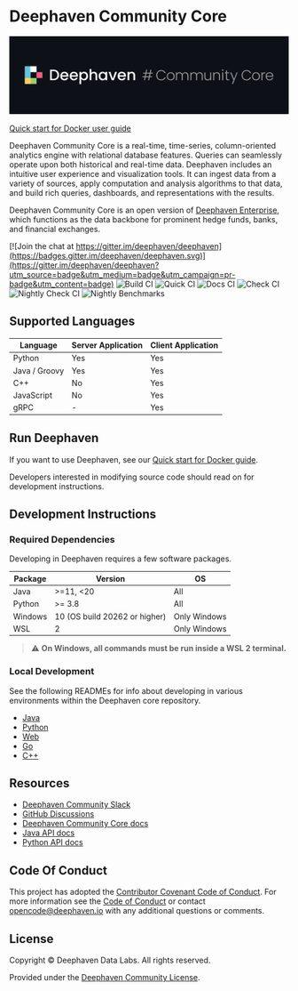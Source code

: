# Deephaven Community Core

![Deephaven Data Labs Logo](docs/images/Deephaven_GH_Logo.svg)

[Quick start for Docker user guide](https://deephaven.io/core/docs/tutorials/quickstart)

Deephaven Community Core is a real-time, time-series, column-oriented analytics engine
with relational database features.
Queries can seamlessly operate upon both historical and real-time data.
Deephaven includes an intuitive user experience and visualization tools.
It can ingest data from a variety of sources, apply computation and analysis algorithms
to that data, and build rich queries, dashboards, and representations with the results.

Deephaven Community Core is an open version of [Deephaven Enterprise](https://deephaven.io),
which functions as the data backbone for prominent hedge funds, banks, and financial exchanges.

[![Join the chat at https://gitter.im/deephaven/deephaven](https://badges.gitter.im/deephaven/deephaven.svg)](https://gitter.im/deephaven/deephaven?utm_source=badge&utm_medium=badge&utm_campaign=pr-badge&utm_content=badge)
![Build CI](https://github.com/deephaven/deephaven-core/actions/workflows/build-ci.yml/badge.svg?branch=main)
![Quick CI](https://github.com/deephaven/deephaven-core/actions/workflows/quick-ci.yml/badge.svg?branch=main)
![Docs CI](https://github.com/deephaven/deephaven-core/actions/workflows/docs-ci.yml/badge.svg?branch=main)
![Check CI](https://github.com/deephaven/deephaven-core/actions/workflows/check-ci.yml/badge.svg?branch=main)
![Nightly Check CI](https://github.com/deephaven/deephaven-core/actions/workflows/nightly-check-ci.yml/badge.svg?branch=main)
![Nightly Benchmarks](https://github.com/deephaven/deephaven-core/actions/workflows/nightly-benchmarks.yml/badge.svg?branch=main)

## Supported Languages

| Language      | Server Application | Client Application |
| ------------- | ------------------ | ------------------ |
| Python        | Yes                | Yes                |
| Java / Groovy | Yes                | Yes                |
| C++           | No                 | Yes                |
| JavaScript    | No                 | Yes                |
| gRPC          | -                  | Yes                |

## Run Deephaven

If you want to use Deephaven, see our [Quick start for Docker guide](https://deephaven.io/core/docs/tutorials/quickstart).

Developers interested in modifying source code should read on for development instructions.

## Development Instructions

### Required Dependencies

Developing in Deephaven requires a few software packages.

| Package | Version                       | OS           |
| ------- | ----------------------------- | ------------ |
| Java    | >=11, <20                     | All          |
| Python  | >= 3.8                        | All          |
| Windows | 10 (OS build 20262 or higher) | Only Windows |
| WSL     | 2                             | Only Windows |

> :warning: **On Windows, all commands must be run inside a WSL 2 terminal.**

### Local Development

See the following READMEs for info about developing in various environments within the Deephaven core repository.

- [Java](./server/jetty-app/README.md)
- [Python](./py/README.md)
- [Web](./web/client-ui/README.md)
- [Go](./go/README.md)
- [C++](./cpp-client/README.md)

## Resources

- [Deephaven Community Slack](https://deephaven.io/slack)
- [GitHub Discussions](https://github.com/deephaven/deephaven-core/discussions)
- [Deephaven Community Core docs](https://deephaven.io/core/docs/)
- [Java API docs](https://deephaven.io/core/javadoc/)
- [Python API docs](https://deephaven.io/core/pydoc/)

## Code Of Conduct

This project has adopted the [Contributor Covenant Code of Conduct](https://www.contributor-covenant.org/version/2/0/code_of_conduct/).
For more information see the [Code of Conduct](CODE_OF_CONDUCT.md) or contact [opencode@deephaven.io](mailto:opencode@deephaven.io)
with any additional questions or comments.

## License

Copyright &copy; Deephaven Data Labs. All rights reserved.

Provided under the [Deephaven Community License](LICENSE.md).
